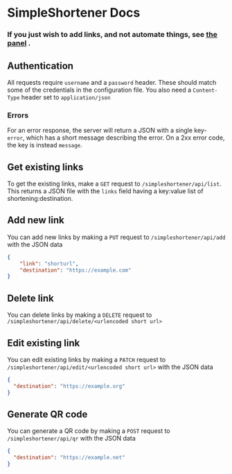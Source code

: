 <!---
This file is not needed to compile the app. It's generated with https://dillinger.io
-->

# SimpleShortener Docs

### If you just wish to add links, and not automate things, see [the panel](/simpleshortener/)  .

## Authentication

All requests require `username` and a `password` header. These should match some of the credentials in the configuration file.  You also need a `Content-Type` header set to `application/json`

### Errors

For an error response, the server will return a JSON with a single key- `error`, which has a short message describing the error. On a 2xx error code, the key is instead `message`.

## Get existing links

To get the existing links, make a `GET` request to `/simpleshortener/api/list`. This returns a JSON file with the `links` field having a key:value list of shortening:destination.

## Add new link

You can add new links by making a `PUT` request to `/simpleshortener/api/add` with the JSON data

```json
{
    "link": "shorturl",
    "destination": "https://example.com"
}
```

## Delete link

You can delete links by making a `DELETE` request to `/simpleshortener/api/delete/<urlencoded short url>`

## Edit existing link

You can edit existing links by making a `PATCH` request to `/simpleshortener/api/edit/<urlencoded short url>` with the JSON data

```json
{
  "destination": "https://example.org"
}
```

## Generate QR code

You can generate a QR code by making a `POST` request to `/simpleshortener/api/qr` with the JSON data

```json
{
  "destination": "https://example.net"
}
```
